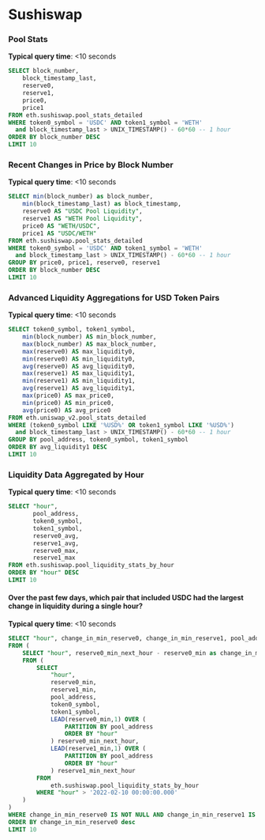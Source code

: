 # Sushiswap

### Pool Stats

**Typical query time**: <10 seconds

```sql
SELECT block_number,
    block_timestamp_last,
    reserve0,
    reserve1,
    price0,
    price1
FROM eth.sushiswap.pool_stats_detailed
WHERE token0_symbol = 'USDC' AND token1_symbol = 'WETH'
  and block_timestamp_last > UNIX_TIMESTAMP() - 60*60 -- 1 hour
ORDER BY block_number DESC
LIMIT 10
```

### Recent Changes in Price by Block Number

**Typical query time**: <10 seconds

```sql
SELECT min(block_number) as block_number,
    min(block_timestamp_last) as block_timestamp,
    reserve0 AS "USDC Pool Liquidity",
    reserve1 AS "WETH Pool Liquidity",
    price0 AS "WETH/USDC",
    price1 AS "USDC/WETH"
FROM eth.sushiswap.pool_stats_detailed
WHERE token0_symbol = 'USDC' AND token1_symbol = 'WETH'
  and block_timestamp_last > UNIX_TIMESTAMP() - 60*60 -- 1 hour
GROUP BY price0, price1, reserve0, reserve1
ORDER BY block_number DESC
LIMIT 10
```

### Advanced Liquidity Aggregations for USD Token Pairs

**Typical query time**: <10 seconds

```sql
SELECT token0_symbol, token1_symbol,
    min(block_number) AS min_block_number,
    max(block_number) AS max_block_number,
    max(reserve0) AS max_liquidity0,
    min(reserve0) AS min_liquidity0,
    avg(reserve0) AS avg_liquidity0,
    max(reserve1) AS max_liquidity1,
    min(reserve1) AS min_liquidity1,
    avg(reserve1) AS avg_liquidity1,
    max(price0) AS max_price0,
    min(price0) AS min_price0,
    avg(price0) AS avg_price0
FROM eth.uniswap_v2.pool_stats_detailed
WHERE (token0_symbol LIKE '%USD%' OR token1_symbol LIKE '%USD%')
  and block_timestamp_last > UNIX_TIMESTAMP() - 60*60 -- 1 hour
GROUP BY pool_address, token0_symbol, token1_symbol
ORDER BY avg_liquidity1 DESC
LIMIT 10
```

### Liquidity Data Aggregated by Hour

**Typical query time**: <10 seconds

```sql
SELECT "hour", 
       pool_address, 
       token0_symbol, 
       token1_symbol, 
       reserve0_avg, 
       reserve1_avg, 
       reserve0_max, 
       reserve1_max
FROM eth.sushiswap.pool_liquidity_stats_by_hour
ORDER BY "hour" DESC
LIMIT 10
```

#### Over the past few days, which pair that included USDC had the largest change in liquidity during a single hour?

**Typical query time**: <10 seconds

```sql
SELECT "hour", change_in_min_reserve0, change_in_min_reserve1, pool_address, token0_symbol, token1_symbol
FROM (
    SELECT "hour", reserve0_min_next_hour - reserve0_min as change_in_min_reserve0, reserve1_min_next_hour - reserve1_min as change_in_min_reserve1, pool_address, token0_symbol, token1_symbol
    FROM (
        SELECT
            "hour",
            reserve0_min,
            reserve1_min,
            pool_address,
            token0_symbol,
            token1_symbol,
            LEAD(reserve0_min,1) OVER (
                PARTITION BY pool_address
                ORDER BY "hour"
            ) reserve0_min_next_hour,
            LEAD(reserve1_min,1) OVER (
                PARTITION BY pool_address
                ORDER BY "hour"
            ) reserve1_min_next_hour
        FROM 
            eth.sushiswap.pool_liquidity_stats_by_hour
        WHERE "hour" > '2022-02-10 00:00:00.000'
    )
)
WHERE change_in_min_reserve0 IS NOT NULL AND change_in_min_reserve1 IS NOT NULL AND (token0_symbol = 'USDC' OR token1_symbol = 'USDC')
ORDER BY change_in_min_reserve0 desc
LIMIT 10
```

